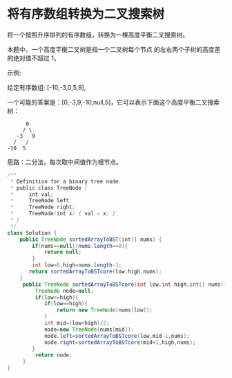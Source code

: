 # 将有序数组转换为二叉搜索树
将一个按照升序排列的有序数组，转换为一棵高度平衡二叉搜索树。

本题中，一个高度平衡二叉树是指一个二叉树每个节点 的左右两个子树的高度差的绝对值不超过 1。

示例:

给定有序数组: [-10,-3,0,5,9],

一个可能的答案是：[0,-3,9,-10,null,5]，它可以表示下面这个高度平衡二叉搜索树：

          0
         / \
       -3   9
      /   /
    -10  5 
思路：二分法，每次取中间值作为根节点。  
```java
/**
 * Definition for a binary tree node.
 * public class TreeNode {
 *     int val;
 *     TreeNode left;
 *     TreeNode right;
 *     TreeNode(int x) { val = x; }
 * }
 */
class Solution {
    public TreeNode sortedArrayToBST(int[] nums) {
        if(nums==null||nums.length==0){
            return null;
        }
        int low=0,high=nums.length-1;
       return sortedArrayToBSTcore(low,high,nums);
    }
     public TreeNode sortedArrayToBSTcore(int low,int high,int[] nums){
         TreeNode node=null;
         if(low<=high){
            if(low==high){
                return new TreeNode(nums[low]);
            }
            int mid=(low+high)/2;
            node=new TreeNode(nums[mid]);
            node.left=sortedArrayToBSTcore(low,mid-1,nums);
            node.right=sortedArrayToBSTcore(mid+1,high,nums);
        }
         return node;
     }
}
```